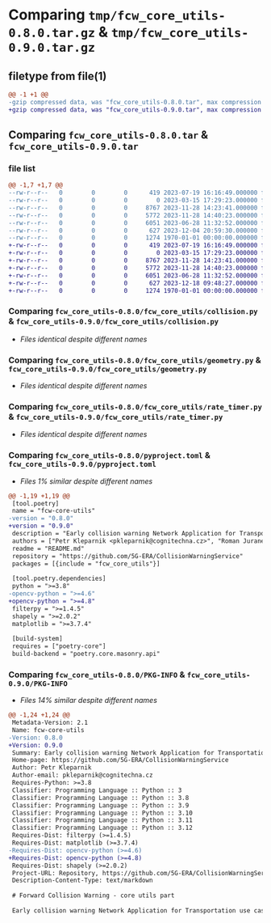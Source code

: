 # Comparing `tmp/fcw_core_utils-0.8.0.tar.gz` & `tmp/fcw_core_utils-0.9.0.tar.gz`

## filetype from file(1)

```diff
@@ -1 +1 @@
-gzip compressed data, was "fcw_core_utils-0.8.0.tar", max compression
+gzip compressed data, was "fcw_core_utils-0.9.0.tar", max compression
```

## Comparing `fcw_core_utils-0.8.0.tar` & `fcw_core_utils-0.9.0.tar`

### file list

```diff
@@ -1,7 +1,7 @@
--rw-r--r--   0        0        0      419 2023-07-19 16:16:49.000000 fcw_core_utils-0.8.0/README.md
--rw-r--r--   0        0        0        0 2023-03-15 17:29:23.000000 fcw_core_utils-0.8.0/fcw_core_utils/__init__.py
--rw-r--r--   0        0        0     8767 2023-11-28 14:23:41.000000 fcw_core_utils-0.8.0/fcw_core_utils/collision.py
--rw-r--r--   0        0        0     5772 2023-11-28 14:40:23.000000 fcw_core_utils-0.8.0/fcw_core_utils/geometry.py
--rw-r--r--   0        0        0     6051 2023-06-28 11:32:52.000000 fcw_core_utils-0.8.0/fcw_core_utils/rate_timer.py
--rw-r--r--   0        0        0      627 2023-12-04 20:59:30.000000 fcw_core_utils-0.8.0/pyproject.toml
--rw-r--r--   0        0        0     1274 1970-01-01 00:00:00.000000 fcw_core_utils-0.8.0/PKG-INFO
+-rw-r--r--   0        0        0      419 2023-07-19 16:16:49.000000 fcw_core_utils-0.9.0/README.md
+-rw-r--r--   0        0        0        0 2023-03-15 17:29:23.000000 fcw_core_utils-0.9.0/fcw_core_utils/__init__.py
+-rw-r--r--   0        0        0     8767 2023-11-28 14:23:41.000000 fcw_core_utils-0.9.0/fcw_core_utils/collision.py
+-rw-r--r--   0        0        0     5772 2023-11-28 14:40:23.000000 fcw_core_utils-0.9.0/fcw_core_utils/geometry.py
+-rw-r--r--   0        0        0     6051 2023-06-28 11:32:52.000000 fcw_core_utils-0.9.0/fcw_core_utils/rate_timer.py
+-rw-r--r--   0        0        0      627 2023-12-18 09:48:27.000000 fcw_core_utils-0.9.0/pyproject.toml
+-rw-r--r--   0        0        0     1274 1970-01-01 00:00:00.000000 fcw_core_utils-0.9.0/PKG-INFO
```

### Comparing `fcw_core_utils-0.8.0/fcw_core_utils/collision.py` & `fcw_core_utils-0.9.0/fcw_core_utils/collision.py`

 * *Files identical despite different names*

### Comparing `fcw_core_utils-0.8.0/fcw_core_utils/geometry.py` & `fcw_core_utils-0.9.0/fcw_core_utils/geometry.py`

 * *Files identical despite different names*

### Comparing `fcw_core_utils-0.8.0/fcw_core_utils/rate_timer.py` & `fcw_core_utils-0.9.0/fcw_core_utils/rate_timer.py`

 * *Files identical despite different names*

### Comparing `fcw_core_utils-0.8.0/pyproject.toml` & `fcw_core_utils-0.9.0/pyproject.toml`

 * *Files 1% similar despite different names*

```diff
@@ -1,19 +1,19 @@
 [tool.poetry]
 name = "fcw-core-utils"
-version = "0.8.0"
+version = "0.9.0"
 description = "Early collision warning Network Application for Transportation use case - core utils part"
 authors = ["Petr Kleparnik <pkleparnik@cognitechna.cz>", "Roman Juranek <rjuranek@cognitechna.cz>"]
 readme = "README.md"
 repository = "https://github.com/5G-ERA/CollisionWarningService"
 packages = [{include = "fcw_core_utils"}]
 
 [tool.poetry.dependencies]
 python = ">=3.8"
-opencv-python = ">=4.6"
+opencv-python = ">=4.8"
 filterpy = ">=1.4.5"
 shapely = ">=2.0.2"
 matplotlib = ">=3.7.4"
 
 [build-system]
 requires = ["poetry-core"]
 build-backend = "poetry.core.masonry.api"
```

### Comparing `fcw_core_utils-0.8.0/PKG-INFO` & `fcw_core_utils-0.9.0/PKG-INFO`

 * *Files 14% similar despite different names*

```diff
@@ -1,24 +1,24 @@
 Metadata-Version: 2.1
 Name: fcw-core-utils
-Version: 0.8.0
+Version: 0.9.0
 Summary: Early collision warning Network Application for Transportation use case - core utils part
 Home-page: https://github.com/5G-ERA/CollisionWarningService
 Author: Petr Kleparnik
 Author-email: pkleparnik@cognitechna.cz
 Requires-Python: >=3.8
 Classifier: Programming Language :: Python :: 3
 Classifier: Programming Language :: Python :: 3.8
 Classifier: Programming Language :: Python :: 3.9
 Classifier: Programming Language :: Python :: 3.10
 Classifier: Programming Language :: Python :: 3.11
 Classifier: Programming Language :: Python :: 3.12
 Requires-Dist: filterpy (>=1.4.5)
 Requires-Dist: matplotlib (>=3.7.4)
-Requires-Dist: opencv-python (>=4.6)
+Requires-Dist: opencv-python (>=4.8)
 Requires-Dist: shapely (>=2.0.2)
 Project-URL: Repository, https://github.com/5G-ERA/CollisionWarningService
 Description-Content-Type: text/markdown
 
 # Forward Collision Warning - core utils part
 
 Early collision warning Network Application for Transportation use case - core utils part.
```

